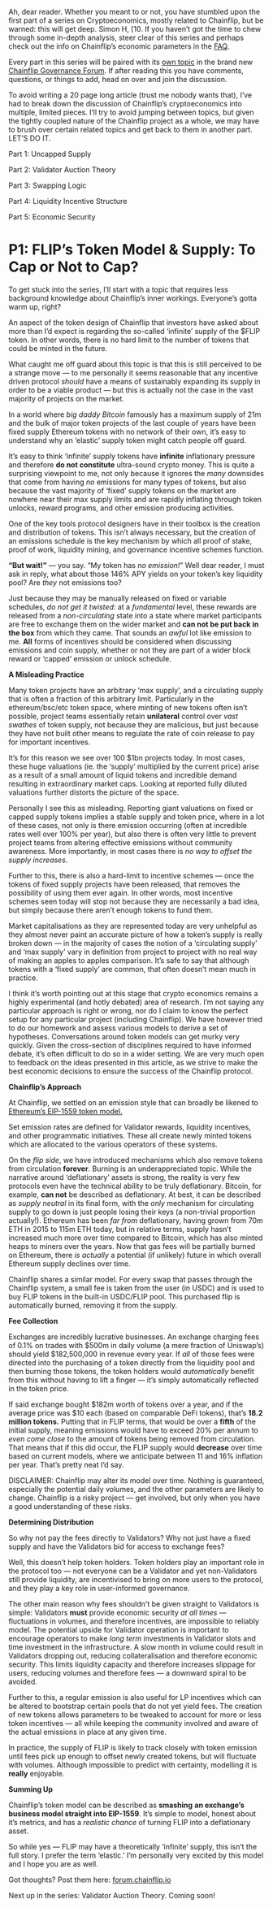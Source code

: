 Ah, dear reader. Whether you meant to or not, you have stumbled upon the first part of a series on Cryptoeconomics, mostly related to Chainflip, but be warned: this will get deep. Simon H, [10. If you haven’t got the time to chew through some in-depth analysis, steer clear of this series and perhaps check out the info on Chainflip’s economic parameters in the  [FAQ](https://chainflip.io/learn).

Every part in this series will be paired with its  [own topic](https://forum.chainflip.io/t/cryptoeconomics-series-part-1-to-cap-or-not-to-cap/12)  in the brand new  [Chainflip Governance Forum](http://forum.chainflip.io/). If after reading this you have comments, questions, or things to add, head on over and join the discussion.

To avoid writing a 20 page long article (trust me nobody wants that), I’ve had to break down the discussion of Chainflip’s cryptoeconomics into multiple, limited pieces. I’ll try to avoid jumping between topics, but given the tightly coupled nature of the Chainflip project as a whole, we may have to brush over certain related topics and get back to them in another part. LET’S DO IT.

Part 1: Uncapped Supply

Part 2: Validator Auction Theory

Part 3: Swapping Logic

Part 4: Liquidity Incentive Structure

Part 5: Economic Security

# P1: FLIP’s Token Model & Supply: To Cap or Not to Cap?

To get stuck into the series, I’ll start with a topic that requires less background knowledge about Chainflip’s inner workings. Everyone’s gotta warm up, right?

An aspect of the token design of Chainflip that investors have asked about more than I’d expect is regarding the so-called ‘infinite’ supply of the $FLIP token. In other words, there is no hard limit to the number of tokens that could be minted in the future.

What caught me off guard about this topic is that this is still perceived to be a strange move — to me personally it seems reasonable that any incentive driven protocol  _should_  have a means of sustainably expanding its supply in order to be a viable product — but this is actually not the case in the vast majority of projects on the market.

In a world where  _big daddy Bitcoin_  famously has a maximum supply of 21m and the bulk of major token projects of the last couple of years have been fixed supply Ethereum tokens with no network of their own, it’s easy to understand why an ‘elastic’ supply token might catch people off guard.

It’s easy to think ‘infinite’ supply tokens have  **infinite**  inflationary pressure and therefore  **do not constitute**  ultra-sound crypto money. This is quite a surprising viewpoint to me, not only because it ignores the  _many_  downsides that come from having  _no_  emissions for many types of tokens, but also because the vast majority of ‘fixed’ supply tokens on the market are nowhere near their max supply limits and are rapidly inflating through token unlocks, reward programs, and other emission producing activities.

One of the key tools protocol designers have in their toolbox is the creation and distribution of tokens. This isn’t always necessary, but the creation of an emissions schedule is the key mechanism by which all proof of stake, proof of work, liquidity mining, and governance incentive schemes function.

**“But wait!”**  — you say. “My token has  _no emission!_” Well dear reader, I must ask in reply, what about those 146% APY yields on your token’s key liquidity pool? Are  _they_ not emissions too?

Just because they may be manually released on fixed or variable schedules,  _do not get it twisted_: at a  _fundamental_  level, these rewards are released from a  _non-circulating_  state into a state where market participants are free to exchange them on the wider market and  **can not be put back in the box**  from which they came. That sounds an  _awful_  lot like emission to me.  **All**  forms of incentives should be considered when discussing emissions and coin supply, whether or not they are part of a wider block reward or ‘capped’ emission or unlock schedule.

**A Misleading Practice**

Many token projects have an arbitrary ‘max supply’, and a circulating supply that is often a fraction of this arbitrary limit. Particularly in the ethereum/bsc/etc token space, where minting of new tokens often isn’t possible, project teams essentially retain  **unilateral**  control over  _vast swathes_  of token supply, not because they are malicious, but just because they have not built other means to regulate the rate of coin release to pay for important incentives.

It’s for this reason we see over 100 $1bn projects today. In most cases, these huge valuations (ie. the ‘supply’ multiplied by the current price) arise as a result of a small amount of liquid tokens and incredible demand resulting in extraordinary market caps. Looking at reported fully diluted valuations further distorts the picture of the space.

Personally I see this as misleading. Reporting giant valuations on fixed or capped supply tokens implies a stable supply and token price, where in a lot of these cases, not only is there emission occurring (often at incredible rates well over 100% per year), but also there is often very little to prevent project teams from altering effective emissions without community awareness. More importantly, in most cases there is  _no way to offset the supply increases_.

Further to this, there is also a hard-limit to incentive schemes — once the tokens of fixed supply projects have been released, that removes the possibility of using them ever again. In other words, most incentive schemes seen today will stop not because they are necessarily a bad idea, but simply because there aren’t enough tokens to fund them.

Market capitalisations as they are represented today are very unhelpful as they almost never paint an accurate picture of how a token’s supply is really broken down — in the majority of cases the notion of a ‘circulating supply’ and ‘max supply’ vary in definition from project to project with no real way of making an apples to apples comparison. It’s safe to say that although tokens with a ‘fixed supply’ are common, that often doesn’t mean much in practice.

I think it’s worth pointing out at this stage that crypto economics remains a highly experimental (and hotly debated) area of research. I’m not saying any particular approach is right or wrong, nor do I claim to know the perfect setup for any particular project (including Chainflip). We have however tried to do our homework and assess various models to derive a set of hypotheses. Conversations around token models can get murky very quickly. Given the cross-section of disciplines required to have informed debate, it’s often difficult to do so in a wider setting. We are very much open to feedback on the ideas presented in this article, as we strive to make the best economic decisions to ensure the success of the Chainflip protocol.

**Chainflip’s Approach**

At Chainflip, we settled on an emission style that can broadly be likened to  [Ethereum’s EIP-1559 token model.](https://www.coindesk.com/ethereum-improvement-proposal-1559-london-hard-fork)

Set emission rates are defined for Validator rewards, liquidity incentives, and other programmatic initiatives. These all create newly minted tokens which are allocated to the various operators of these systems.

On the  _flip side_, we have introduced mechanisms which also remove tokens from circulation **forever**. Burning is an underappreciated topic. While the narrative around ‘deflationary’ assets is strong, the reality is very few protocols even have the technical ability to be truly deflationary. Bitcoin, for example,  **can not**  be described as deflationary. At best, it can be described as  _supply neutral_  in its final form, with the  _only_  mechanism for circulating supply to go down is just people losing their keys (a non-trivial proportion actually!). Ethereum has been  _far from_  deflationary, having grown from 70m ETH in 2015 to 115m ETH today, but in relative terms, supply hasn’t increased much more over time compared to Bitcoin, which has also minted heaps to miners over the years. Now that gas fees will be partially burned on Ethereum, there  _is actually_  a potential (if unlikely) future in which overall Ethereum supply declines over time.

Chainflip shares a similar model. For every swap that passes through the Chainflip system, a small fee is taken from the user (in USDC) and is used to buy FLIP tokens in the built-in USDC/FLIP pool. This purchased flip is automatically burned, removing it from the supply.

**Fee Collection**

Exchanges are incredibly lucrative businesses. An exchange charging fees of 0.1% on trades with $500m in daily volume (a mere fraction of Uniswap’s) should yield $182,500,000 in revenue every year. If  _all_  of those fees were directed into the purchasing of a token directly from the liquidity pool and then burning those tokens, the token holders would  _automatically_ benefit from this without having to lift a finger — it’s simply automatically reflected in the token price.

If said exchange bought $182m worth of tokens over a year, and if the average price was $10 each (based on comparable DeFi tokens), that’s  **18.2 million tokens.**  Putting that in FLIP terms, that would be over a  **fifth**  of the initial supply, meaning emissions would have to exceed 20% per annum to  _even come close_  to the amount of tokens being removed from circulation. That means that if this did occur, the FLIP supply would  **decrease** over time based on current models, where we anticipate between 11 and 16% inflation per year. That’s pretty neat I’d say.

DISCLAIMER: Chainflip may alter its model over time. Nothing is guaranteed, especially the potential daily volumes, and the other parameters are likely to change. Chainflip is a risky project — get involved, but only when you have a good understanding of these risks.

**Determining Distribution**

So why not pay the fees directly to Validators? Why not just have a fixed supply and have the Validators bid for access to exchange fees?

Well, this doesn’t help token holders. Token holders play an important role in the protocol too — not everyone can be a Validator and yet non-Validators still provide liquidity, are incentivised to bring on more users to the protocol, and they play a key role in user-informed governance.

The other main reason why fees shouldn't be given straight to Validators is simple: Validators  **must**  provide economic security  _at all times_  — fluctuations in volumes, and therefore incentives, are impossible to reliably model. The potential upside for Validator operation is important to encourage operators to make _long term_  investments in Validator slots and time investment in the infrastructure. A slow month in volume could result in Validators dropping out, reducing collateralisation and therefore economic security. This limits liquidity capacity and therefore increases slippage for users, reducing volumes and therefore fees — a downward spiral to be avoided.

Further to this, a regular emission is also useful for LP incentives which can be altered to bootstrap certain pools that do not yet yield fees. The creation of new tokens allows parameters to be tweaked to account for more or less token incentives — all while keeping the community involved and aware of the actual emissions in place at any given time.

In practice, the supply of FLIP is likely to track closely with token emission until fees pick up enough to offset newly created tokens, but will fluctuate with volumes. Although impossible to predict with certainty, modelling it is  **really**  enjoyable.

**Summing Up**

Chainflip’s token model can be described as  **smashing**  **an exchange’s business model straight into EIP-1559**. It’s simple to model, honest about it’s metrics, and has a  _realistic chance_  of turning FLIP into a deflationary asset.

So while yes — FLIP may have a theoretically ‘infinite’ supply, this isn’t the full story. I prefer the term ‘elastic.’ I’m personally very excited by this model and I hope you are as well.

Got thoughts? Post them here:  [forum.chainflip.io](https://forum.chainflip.io/t/cryptoeconomics-series-part-1-to-cap-or-not-to-cap/12)

Next up in the series: Validator Auction Theory. Coming soon!
